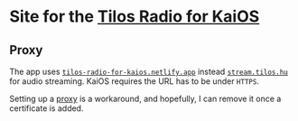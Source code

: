 # Site for the [Tilos Radio for KaiOS](https://github.com/meszarosrob/tilos-radio-for-kaios)

## Proxy

The app uses [`tilos-radio-for-kaios.netlify.app`](https://tilos-radio-for-kaios.netlify.app/) instead [`stream.tilos.hu`](http://stream.tilos.hu/)  for audio streaming. KaiOS requires the URL has to be under `HTTPS`.

Setting up a [proxy](https://docs.netlify.com/routing/redirects/rewrites-proxies/#proxy-to-another-service) is a workaround, and hopefully, I can remove it once a certificate is added.
